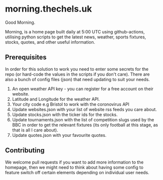 # morning.thechels.uk

Good Morning.

Morning, is a home page built daily at 5:00 UTC using github-actions, utilising python scripts to get the latest news, weather, sports fixtures, stocks, quotes, and other useful information.

## Prerequisites

In order for this solution to work you need to enter some secrets for the repo (or hard-code the values in the scripts if you don't care). There are also a bunch of config files (json) that need updating to suit your needs.

1. An open weather API key - you can register for a free account on their website.
2. Latitude and Longitude for the weather API.
3. Your city code e.g Bristol to work with the coronovirus API
4. Update websites.json with your list of website rss feeds you care about.
5. Update stocks.json with the ticker ids for the stocks.
6. Update tournaments.json with the list of competition slugs used by the BBC in order to get the relevant fixtures (its only football at this stage, as that is all I care about).
7. Update quotes.json with your favourite quotes.

## Contributing

We welcome pull requests if you want to add more information to the homepage, then we might need to think about having some config to feature switch off certain elements depending on individual user needs.
